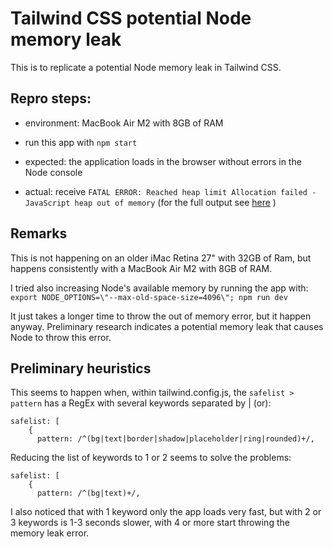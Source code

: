 # Tailwind CSS potential Node memory leak

This is to replicate a potential Node memory leak in Tailwind CSS.

## Repro steps:

- environment: MacBook Air M2 with 8GB of RAM

- run this app with `npm start`
- expected: the application loads in the browser without errors in the Node console
- actual: receive `FATAL ERROR: Reached heap limit Allocation failed - JavaScript heap out of memory` (for the full output see [here](node-error.txt) )

## Remarks

This is not happening on an older iMac Retina 27" with 32GB of Ram, but happens consistently with a MacBook Air M2 with 8GB of RAM.

I tried also increasing Node's available memory by running the app with:
```export NODE_OPTIONS=\"--max-old-space-size=4096\"; npm run dev```

It just takes a longer time to throw the out of memory error, but it happen anyway.
Preliminary research indicates a potential memory leak that causes Node to throw this error.


## Preliminary heuristics


This seems to happen when, within tailwind.config.js, the `safelist > pattern` has a RegEx with several keywords separated by | (or):

```
safelist: [
    {
      pattern: /^(bg|text|border|shadow|placeholder|ring|rounded)+/,

```

Reducing the list of keywords to 1 or 2 seems to solve the problems:

```
safelist: [
    {
      pattern: /^(bg|text)+/,

```

I also noticed that with 1 keyword only the app loads very fast, but with 2 or 3 keywords is 1-3 seconds slower, with 4 or more start throwing the memory leak error.
